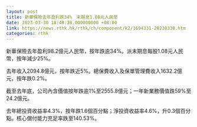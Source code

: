 ```yaml
---
layout: post
title: 新華保險去年盈利跌34%　末期息1.08元人民幣
date: 2023-03-30 18:49:28.000000000 +08:00
link: https://news.rthk.hk/rthk/ch/component/k2/1694331-20230330.htm
categories: rthk
---
```


新華保險去年盈利98.2億元人民幣，按年跌逾34%。派末期息每股1.08元人民幣，按年減少25%。

去年收入2094.8億元，按年跌近5%。總保費收入及保單管理費收入1632.2億元，按年跌0.2%。

截至去年底，公司內含價值按年跌逾1%至2555.8億元；一年新業務價值跌59%至24.2億元。

去年總投資收益率4.3%，按年跌1.6個百分點；淨投資收益率4.6%，升0.3個百分點。核心償付能力充足率跌至140.53%。
